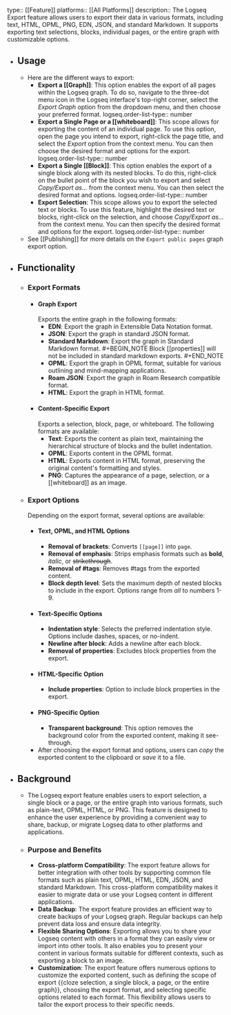 type:: [[Feature]]
platforms:: [[All Platforms]]
description:: The Logseq Export feature allows users to export their data in various formats, including text, HTML, OPML, PNG, EDN, JSON, and standard Markdown. It supports exporting text selections, blocks, individual pages, or the entire graph with customizable options.

- ## Usage
	- Here are the different ways to export:
		- **Export a [[Graph]]**: This option enables the export of all pages within the Logseq graph. To do so, navigate to the three-dot menu icon in the Logseq interface's top-right corner, select the *Export Graph* option from the dropdown menu, and then choose your preferred format.
		  logseq.order-list-type:: number
		- **Export a Single Page or a [[whiteboard]]**: This scope allows for exporting the content of an individual page. To use this option, open the page you intend to export, right-click the page title, and select the *Export* option from the context menu. You can then choose the desired format and options for the export.
		  logseq.order-list-type:: number
		- **Export a Single [[Block]]**: This option enables the export of a single block along with its nested blocks. To do this, right-click on the bullet point of the block you wish to export and select *Copy/Export as...* from the context menu. You can then select the desired format and options.
		  logseq.order-list-type:: number
		- **Export Selection**: This scope allows you to export the selected text or blocks. To use this feature, highlight the desired text or blocks, right-click on the selection, and choose *Copy/Export as...* from the context menu. You can then specify the desired format and options for the export.
		  logseq.order-list-type:: number
	- See [[Publishing]] for more details on the `Export public pages` graph export option.
- ## Functionality
	- ### Export Formats
		- #### Graph Export
		  Exports the entire graph in the following formats:
			- **EDN**: Export the graph in Extensible Data Notation format.
			- **JSON**: Export the graph in standard JSON format.
			- **Standard Markdown**: Export the graph in Standard Markdown format.
			  #+BEGIN_NOTE
			  Block [[properties]] will not be included in standard markdown exports.
			  #+END_NOTE
			- **OPML**: Export the graph in OPML format, suitable for various outlining and mind-mapping applications.
			- **Roam JSON**: Export the graph in Roam Research compatible format.
			- **HTML**:  Export the graph in HTML format.
		- #### Content-Specific Export
		  Exports a selection, block, page, or whiteboard. The following formats are available:
			- **Text**: Exports the content as plain text, maintaining the hierarchical structure of blocks and the bullet indentation.
			- **OPML**: Exports content in the OPML format.
			- **HTML**: Exports content in HTML format, preserving the original content's formatting and styles.
			- **PNG**: Captures the appearance of a page, selection, or a [[whiteboard]] as an image.
	- ### Export Options
	  Depending on the export format, several options are available:
		- #### Text, OPML, and HTML Options
			- **Removal of brackets**: Converts `[[page]]` into `page`.
			- **Removal of emphasis**: Strips emphasis formats such as **bold**, *italic*, or ~~strikethrough~~.
			- **Removal of #tags**: Removes #tags from the exported content.
			- **Block depth level**: Sets the maximum depth of nested blocks to include in the export. Options range from *all* to numbers 1-9.
		- #### Text-Specific Options
			- **Indentation style**: Selects the preferred indentation style. Options include dashes, spaces, or no-indent.
			- **Newline after block**: Adds a newline after each block.
			- **Removal of properties**: Excludes block properties from the export.
		- #### HTML-Specific Option
			- **Include properties**: Option to include block properties in the export.
		- #### PNG-Specific Option
			- **Transparent background**: This option removes the background color from the exported content, making it see-through.
		- After choosing the export format and options, users can *copy* the exported content to the clipboard or *save* it to a file.
- ## Background
	- The Logseq export feature enables users to export selection, a single block or a page, or the entire graph into various formats, such as plain-text, OPML, HTML, or PNG. This feature is designed to enhance the user experience by providing a convenient way to share, backup, or migrate Logseq data to other platforms and applications.
	- ### Purpose and Benefits
		- **Cross-platform Compatibility**: The export feature allows for better integration with other tools by supporting common file formats such as plain text, OPML, HTML, EDN, JSON, and standard Markdown. This cross-platform compatibility makes it easier to migrate data or use your Logseq content in different applications.
		- **Data Backup**: The export feature provides an efficient way to create backups of your Logseq graph. Regular backups can help prevent data loss and ensure data integrity.
		- **Flexible Sharing Options**: Exporting allows you to share your Logseq content with others in a format they can easily view or import into other tools. It also enables you to present your content in various formats suitable for different contexts, such as exporting a block to an image.
		- **Customization**: The export feature offers numerous options to customize the exported content, such as defining the  scope of export {{cloze selection, a single block, a page, or the entire graph}}, choosing the export format, and selecting specific options related to each format. This flexibility allows users to tailor the export process to their specific needs.